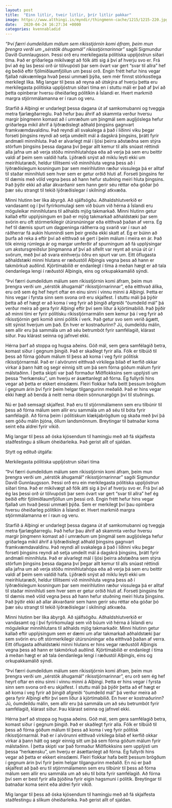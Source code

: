 ```yaml
---
layout: post
title:  "Einn litlir, tveir litlir, þrír litlir pakkar"
image: https://www.althingi.is/myndir/thingmenn-cache/1215/1215-220.jpg
date:   2020-04-24 16:27:34 +0000
categories: kvennabladid
---
```

*“Því færri óumdeildum málum sem ríkisstjórnin komi áfram, þeim mun þrengra verði um „sérstök áhugamál“ ríkisstjórnarinnar”* sagði Sigmundur Davíð Gunnlaugsson. Þessi orð eru merkilegasta pólitíska uppljóstrun síðari tíma. Það er gríðarlega mikilvægt að fólk átti sig á því af hverju svo er. Frá því að ég las þessi orð úr tölvupósti þar sem óvart var gert “svar til allra” hef ég beðið eftir fjölmiðlaumfjöllun um þessi orð. Engin frétt hefur hins vegar fjallað nákvæmlega hvað þessi ummæli þýða, sem mér finnst stórkostlega merkilegt líka. Mig langar til þess að reyna að útskýra af hverju þetta eru merkilegasta pólitíska uppljóstrun síðari tíma en í stuttu máli er það af því að þetta opinberar hversu óheiðarleg pólitíkin á Íslandi er. Hvert markmið margra stjórnmálamanna er í raun og veru.

Starfið á Alþingi er undarlegt þessa dagana út af samkomubanni og tveggja metra fjarlægðarreglu. Það hefur þau áhrif að skammta verður hversu margir þingmenn komast að í umræðum um þingmál sem augljóslega hefur gríðarlega mikil áhrif á lýðræðislegt aðhald þingsins gagnvart framkvæmdavaldinu. Það reyndi all svakalega á það í liðinni viku þegar forseti þingsins reyndi að setja umdeilt mál á dagskrá þingsins, þrátt fyrir andmæli minnihluta. Það er alvarlegt mál í ljósi þeirra aðstæðna sem stýra störfum þingsins þessa dagana því þegar allt kemur til alls snúast réttindi alla jafna um að verja stöðu minnihlutahópa eða að verja þá sem eru beittir valdi af þeim sem valdið hafa. Lýðræði snýst að miklu leyti ekki um meirihlutaræði, heldur tillitsemi við minnihluta vegna þess að í lýðræðislegum kosningum þar sem meirihlutinn ræður vissulega þá er alltaf til staðar minnihluti sem hver sem er getur orðið hluti af. Forseti þingsins fer til dæmis með völd vegna þess að hann hefur stuðning meiri hluta þingsins. Það þýðir ekki að allar ákvarðanir sem hann gerir séu réttar eða góðar þó þær séu strangt til tekið lýðræðislegar í skilningi atkvæða.

Minni hlutinn ber líka ábyrgð. Að sjálfsögðu. Aðhaldshlutverkið er vandasamt og í því fyrirkomulagi sem við búum við hérna á Íslandi eru möguleikar minnihlutans til aðhalds mjög takmarkað. Minni hlutinn getur kallað eftir upplýsingum en það er mjög takmarkað aðhaldstæki þar sem svörin eru oft stórmerkilegir útúrsnúningar eða eitthvað þaðan af verra. Ég hef til dæmis spurt um dagpeninga ráðherra og svarið var í raun að ráðherrar fá aukin hlunnindi sem þeir greiða ekki skatt af. Ég er búinn að þurfa að reka á eftir því að eitthvað sé gert í þeim málum í meira en ár. Það tók einnig rúmlega ár og margar umferðir af spurningum að fá upplýsingar um akstursgreiðslur þingmanna af því að sífellt var reynt að snúa út úr í svörum, með því að svara einhverju öðru en spurt var um. Eitt öflugasta aðhaldstæki minni hlutans er ræðustóll Alþingis vegna þess að hann er takmörkuð auðlind. Kjörtímabilið er endanlegt í tíma á meðan hægt er að tala óendanlega lengi í ræðustól Alþingis, eins og orkupakkamálið sýndi.

 “Því færri óumdeildum málum sem ríkisstjórnin komi áfram, þeim mun þrengra verði um „sérstök áhugamál“ ríkisstjórnarinnar”, eða eitthvað álíka, eru orð sem ég hef heyrt oftar en einu sinni í vinnu minni á Alþingi. Þetta er hins vegar í fyrsta sinn sem svona orð eru skjalfest. Í stuttu máli þá þýðir þetta að ef hægt er að koma í veg fyrir að þingið afgreiði “óumdeild mál” þá verður meira að gera fyrir Alþingi eftir því sem líður á kjörtímabilið. Það þýðir að minni tími er fyrir pólitísku ríkisstjórnarmálin sem kemur þá í veg fyrir að ríkisstjórnin geti komið sinni pólitík í verk. Það getur svo sem verið ágætt, sitt sýnist hverjum um það. En hver er kostnaðurinn? Jú, óumdeildu málin, sem allir eru þá sammála um að séu betrumbót fyrir samfélagið, klárast síður. Þau klárast seinna og jafnvel ekki. 

Hérna þarf að stoppa og hugsa aðeins. Góð mál, sem gera samfélagið betra, komast síður í gegnum þingið. Það er skaðlegt fyrir alla. Fólk er tilbúið til þess að fórna góðum málum til þess að koma í veg fyrir pólitísk ríkisstjórnarmál. Það er í alvörunni eitthvað virkilega bilað ef kerfið okkar virkar á þann hátt og segir einnig sitt um þá sem fórna góðum málum fyrir málstaðinn. Í þetta skipti var það formaður Miðflokksins sem upplýsti um þessa “herkænsku”, um hverju er ásættanlegt að fórna. Ég fullyrði hins vegar að þetta er ekkert einsdæmi. Fleiri flokkar hafa beitt þessum brögðum í gegnum árin því fyrir þeim helgar tilgangurinn meðalið. Það er hins vegar ekki hægt að benda á neitt nema óbein sönnunargögn því til stuðnings. 

Nú er það semsagt skjalfest. Það eru til stjórnmálamenn sem eru tilbúnir til þess að fórna málum sem allir eru sammála um að séu til bóta fyrir samfélagið. Að fórna þeim í pólitískum klækjabrögðum og skaða með því þá sem góðu málin þjóna, öllum landsmönnum. Breytingar til batnaðar koma seint eða aldrei fyrir vikið. 

Mig langar til þess að óska kjósendum til hamingju með að fá skjalfesta staðfestingu á slíkum óheiðarleika. Það gerist allt of sjaldan.

Stytt og edituð útgáfa:

Merkilegasta pólitíska uppljóstrun síðari tíma

“Því færri óumdeildum málum sem ríkisstjórnin komi áfram, þeim mun þrengra verði um „sérstök áhugamál“ ríkisstjórnarinnar” sagði Sigmundur Davíð Gunnlaugsson. Þessi orð eru ein merkilegasta pólitíska uppljóstrun síðari tíma. Það er mikilvægt að fólk átti sig á því af hverju svo er. Frá því að ég las þessi orð úr tölvupósti þar sem óvart var gert “svar til allra” hef ég beðið eftir fjölmiðlaumfjöllun um þessi orð. Engin frétt hefur hins vegar fjallað um hvað þessi ummæli þýða. Sem er merkilegt því þau opinbera hversu óheiðarleg pólitíkin á Íslandi er. Hvert markmið margra stjórnmálamanna er í raun og veru.

Starfið á Alþingi er undarlegt þessa dagana út af samkomubanni og tveggja metra fjarlægðarreglu. Það hefur þau áhrif að skammta verður hversu margir þingmenn komast að í umræðum um þingmál sem augljóslega hefur gríðarlega mikil áhrif á lýðræðislegt aðhald þingsins gagnvart framkvæmdavaldinu. Það reyndi all svakalega á það í liðinni viku þegar forseti þingsins reyndi að setja umdeilt mál á dagskrá þingsins, þrátt fyrir andmæli minnihluta. Það er alvarlegt mál í ljósi þeirra aðstæðna sem stýra störfum þingsins þessa dagana því þegar allt kemur til alls snúast réttindi alla jafna um að verja stöðu minnihlutahópa eða að verja þá sem eru beittir valdi af þeim sem valdið hafa. Lýðræði snýst að miklu leyti ekki um meirihlutaræði, heldur tillitsemi við minnihluta vegna þess að í lýðræðislegum kosningum þar sem meirihlutinn ræður vissulega þá er alltaf til staðar minnihluti sem hver sem er getur orðið hluti af. Forseti þingsins fer til dæmis með völd vegna þess að hann hefur stuðning meiri hluta þingsins. Það þýðir ekki að allar ákvarðanir sem hann gerir séu réttar eða góðar þó þær séu strangt til tekið lýðræðislegar í skilningi atkvæða.

Minni hlutinn ber líka ábyrgð. Að sjálfsögðu. Aðhaldshlutverkið er vandasamt og í því fyrirkomulagi sem við búum við hérna á Íslandi eru möguleikar minnihlutans til aðhalds mjög takmarkaðir. Minni hlutinn getur kallað eftir upplýsingum sem er dæmi um afar takmarkað aðhaldstæki þar sem svörin eru oft stórmerkilegir útúrsnúningar eða eitthvað þaðan af verra. Eitt öflugasta aðhaldstæki minni hlutans er hins vegar ræðustóll Alþingis vegna þess að hann er takmörkuð auðlind. Kjörtímabilið er endanlegt í tíma á meðan hægt er að tala óendanlega lengi í ræðustól Alþingis, eins og orkupakkamálið sýndi.

 “Því færri óumdeildum málum sem ríkisstjórnin komi áfram, þeim mun þrengra verði um „sérstök áhugamál“ ríkisstjórnarinnar”, eru orð sem ég hef heyrt oftar en einu sinni í vinnu minni á Alþingi. Þetta er hins vegar í fyrsta sinn sem svona orð eru skjalfest. Í stuttu máli þá þýðir þetta að ef hægt er að koma í veg fyrir að þingið afgreiði “óumdeild mál” þá verður meira að gera fyrir Alþingi eftir því sem líður á kjörtímabilið. En hver er kostnaðurinn? Jú, óumdeildu málin, sem allir eru þá sammála um að séu betrumbót fyrir samfélagið, klárast síður. Þau klárast seinna og jafnvel ekki. 

Hérna þarf að stoppa og hugsa aðeins. Góð mál, sem gera samfélagið betra, komast síður í gegnum þingið. Það er skaðlegt fyrir alla. Fólk er tilbúið til þess að fórna góðum málum til þess að koma í veg fyrir pólitísk ríkisstjórnarmál. Það er í alvörunni eitthvað virkilega bilað ef kerfið okkar virkar á þann hátt og segir einnig sitt um þá sem fórna góðum málum fyrir málstaðinn. Í þetta skipti var það formaður Miðflokksins sem upplýsti um þessa “herkænsku”, um hverju er ásættanlegt að fórna. Ég fullyrði hins vegar að þetta er ekkert einsdæmi. Fleiri flokkar hafa beitt þessum brögðum í gegnum árin því fyrir þeim helgar tilgangurinn meðalið. 
En nú er það skjalfest að það eru til stjórnmálamenn sem eru tilbúnir til þess að fórna málum sem allir eru sammála um að séu til bóta fyrir samfélagið. Að fórna því sem er best fyrir alla þjóðina fyrir eigin hagsmuni í pólitík. Breytingar til batnaðar koma seint eða aldrei fyrir vikið. 

Mig langar til þess að óska kjósendum til hamingju með að fá skjalfesta staðfestingu á slíkum óheiðarleika. Það gerist allt of sjaldan.
